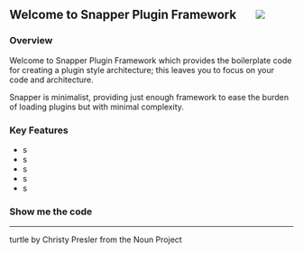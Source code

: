## Welcome to Snapper Plugin Framework &nbsp; &nbsp; &nbsp; ![](http://i.imgur.com/f9sKJ4r.png)

### Overview ###

Welcome to Snapper Plugin Framework which provides the boilerplate code for creating a plugin style architecture; this leaves you to focus on your code and architecture.

Snapper is minimalist, providing just enough framework to ease the burden of loading plugins but with minimal complexity.

### Key Features ###

* s
* s
* s
* s
* s

### Show me the code ###


----------
turtle by Christy Presler from the Noun Project

